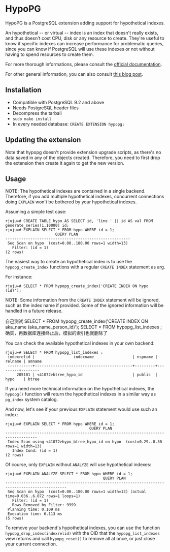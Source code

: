 HypoPG
=======

HypoPG is a PostgreSQL extension adding support for hypothetical indexes.

An hypothetical -- or virtual -- index is an index that doesn't really exists, and
thus doesn't cost CPU, disk or any resource to create.  They're useful to know
if specific indexes can increase performance for problematic queries, since
you can know if PostgreSQL will use these indexes or not without having to
spend resources to create them.

For more thorough informations, please consult the [official
documentation](https://hypopg.readthedocs.io).

For other general information, you can also consult [this blog
post](https://rjuju.github.io/postgresql/2015/07/02/how-about-hypothetical-indexes.html).

Installation
------------

- Compatible with PostgreSQL 9.2 and above
- Needs PostgreSQL header files
- Decompress the tarball
- `sudo make install`
- In every needed database: `CREATE EXTENSION hypopg;`


Updating the extension
----------------------

Note that hypopg doesn't provide extension upgrade scripts, as there's no
data saved in any of the objects created.  Therefore, you need to first drop
the extension then create it again to get the new version.

Usage
-----

NOTE: The hypothetical indexes are contained in a single backend. Therefore,
if you add multiple hypothetical indexes, concurrent connections doing
`EXPLAIN` won't be bothered by your hypothetical indexes.

Assuming a simple test case:

    rjuju=# CREATE TABLE hypo AS SELECT id, 'line ' || id AS val FROM generate_series(1,10000) id;
    rjuju=# EXPLAIN SELECT * FROM hypo WHERE id = 1;
                          QUERY PLAN
    -------------------------------------------------------
     Seq Scan on hypo  (cost=0.00..180.00 rows=1 width=13)
       Filter: (id = 1)
    (2 rows)


The easiest way to create an hypothetical index is to use the
`hypopg_create_index` functions with a regular `CREATE INDEX` statement as arg.

For instance:

    rjuju=# SELECT * FROM hypopg_create_index('CREATE INDEX ON hypo (id)');

NOTE: Some information from the `CREATE INDEX` statement will be ignored, such as
the index name if provided. Some of the ignored information will be handled in
a future release.

自己测试
SELECT * FROM hypopg_create_index('CREATE INDEX ON aka_name (aka_name_person_id)');
SELECT * FROM hypopg_list_indexes ;
确实，再数据库连接终止后，模拟的索引也就删除了

You can check the available hypothetical indexes in your own backend:

    rjuju=# SELECT * FROM hypopg_list_indexes ;
     indexrelid |                 indexname                 | nspname | relname | amname
     -----------+-------------------------------------------+---------+---------+--------
         205101 | <41072>btree_hypo_id                      | public  | hypo    | btree


If you need more technical information on the hypothetical indexes, the
`hypopg()` function will return the hypothetical indexes in a similar way as
`pg_index` system catalog.

And now, let's see if your previous `EXPLAIN` statement would use such an index:

    rjuju=# EXPLAIN SELECT * FROM hypo WHERE id = 1;
                                         QUERY PLAN
    ------------------------------------------------------------------------------------
     Index Scan using <41072>hypo_btree_hypo_id on hypo  (cost=0.29..8.30 rows=1 width=13)
       Index Cond: (id = 1)
    (2 rows)


Of course, only `EXPLAIN` without `ANALYZE` will use hypothetical indexes:

    rjuju=# EXPLAIN ANALYZE SELECT * FROM hypo WHERE id = 1;
                                               QUERY PLAN
    -------------------------------------------------------------------------------------------------
     Seq Scan on hypo  (cost=0.00..180.00 rows=1 width=13) (actual time=0.036..6.072 rows=1 loops=1)
       Filter: (id = 1)
       Rows Removed by Filter: 9999
     Planning time: 0.109 ms
     Execution time: 6.113 ms
    (5 rows)

To remove your backend's hypothetical indexes, you can use the function
`hypopg_drop_index(indexrelid)` with the OID that the `hypopg_list_indexes`
view returns and call `hypopg_reset()` to remove all at once, or just close
your current connection.
